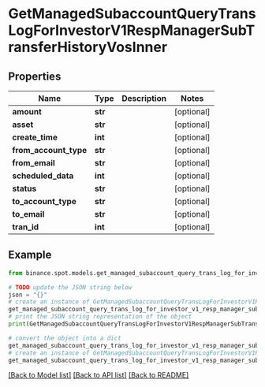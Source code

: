 # GetManagedSubaccountQueryTransLogForInvestorV1RespManagerSubTransferHistoryVosInner


## Properties

Name | Type | Description | Notes
------------ | ------------- | ------------- | -------------
**amount** | **str** |  | [optional] 
**asset** | **str** |  | [optional] 
**create_time** | **int** |  | [optional] 
**from_account_type** | **str** |  | [optional] 
**from_email** | **str** |  | [optional] 
**scheduled_data** | **int** |  | [optional] 
**status** | **str** |  | [optional] 
**to_account_type** | **str** |  | [optional] 
**to_email** | **str** |  | [optional] 
**tran_id** | **int** |  | [optional] 

## Example

```python
from binance.spot.models.get_managed_subaccount_query_trans_log_for_investor_v1_resp_manager_sub_transfer_history_vos_inner import GetManagedSubaccountQueryTransLogForInvestorV1RespManagerSubTransferHistoryVosInner

# TODO update the JSON string below
json = "{}"
# create an instance of GetManagedSubaccountQueryTransLogForInvestorV1RespManagerSubTransferHistoryVosInner from a JSON string
get_managed_subaccount_query_trans_log_for_investor_v1_resp_manager_sub_transfer_history_vos_inner_instance = GetManagedSubaccountQueryTransLogForInvestorV1RespManagerSubTransferHistoryVosInner.from_json(json)
# print the JSON string representation of the object
print(GetManagedSubaccountQueryTransLogForInvestorV1RespManagerSubTransferHistoryVosInner.to_json())

# convert the object into a dict
get_managed_subaccount_query_trans_log_for_investor_v1_resp_manager_sub_transfer_history_vos_inner_dict = get_managed_subaccount_query_trans_log_for_investor_v1_resp_manager_sub_transfer_history_vos_inner_instance.to_dict()
# create an instance of GetManagedSubaccountQueryTransLogForInvestorV1RespManagerSubTransferHistoryVosInner from a dict
get_managed_subaccount_query_trans_log_for_investor_v1_resp_manager_sub_transfer_history_vos_inner_from_dict = GetManagedSubaccountQueryTransLogForInvestorV1RespManagerSubTransferHistoryVosInner.from_dict(get_managed_subaccount_query_trans_log_for_investor_v1_resp_manager_sub_transfer_history_vos_inner_dict)
```
[[Back to Model list]](../README.md#documentation-for-models) [[Back to API list]](../README.md#documentation-for-api-endpoints) [[Back to README]](../README.md)


